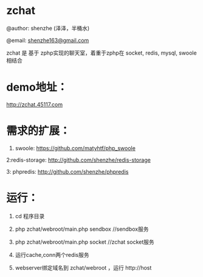 zchat
====

@author: shenzhe (泽泽，半桶水)

@email: shenzhe163@gmail.com

zchat 是 基于 zphp实现的聊天室，着重于zphp在 socket, redis, mysql, swoole相结合

demo地址：
========
 http://zchat.45117.com
 

需求的扩展：
=========

1) swoole: https://github.com/matyhtf/php_swoole

2:redis-storage: http://github.com/shenzhe/redis-storage

3: phpredis: http://github.com/shenzhe/phpredis

运行：
======

1) cd 程序目录

2) php zchat/webroot/main.php sendbox   //sendbox服务

3) php zchat/webroot/main.php socket    //zchat socket服务

4) 运行cache,conn两个redis服务

5) webserver绑定域名到 zchat/webroot ，运行 http://host


